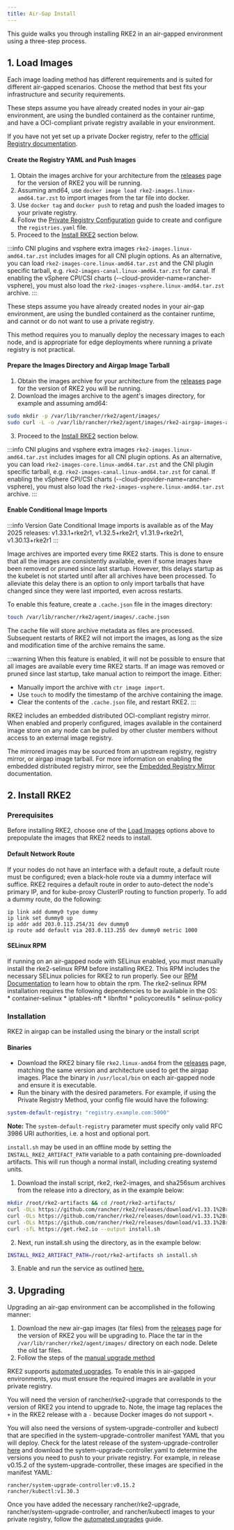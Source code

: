 ```yaml
---
title: Air-Gap Install
---
```


This guide walks you through installing RKE2 in an air-gapped environment using a three-step process.


## 1. Load Images

Each image loading method has different requirements and is suited for different air-gapped scenarios. Choose the method that best fits your infrastructure and security requirements.

<Tabs queryString="airgap-load-images">
<TabItem value="Private Registry Method">

These steps assume you have already created nodes in your air-gap environment, are using the bundled containerd as the container runtime, and have a OCI-compliant private registry available in your environment.

If you have not yet set up a private Docker registry, refer to the [official Registry documentation](https://distribution.github.io/distribution/about/deploying/#run-an-externally-accessible-registry).

#### Create the Registry YAML and Push Images

1. Obtain the images archive for your architecture from the [releases](https://github.com/rancher/rke2/releases) page for the version of RKE2 you will be running.
2. Assuming amd64, use `docker image load rke2-images.linux-amd64.tar.zst` to import images from the tar file into docker.
3. Use `docker tag` and `docker push` to retag and push the loaded images to your private registry.
4. Follow the [Private Registry Configuration](private_registry.md) guide to create and configure the `registries.yaml` file.
5. Proceed to the [Install RKE2](#2-install-rke2) section below.

:::info CNI plugins and vsphere extra images
`rke2-images.linux-amd64.tar.zst` includes images for all CNI plugin options. As an alternative, you can load `rke2-images-core.linux-amd64.tar.zst` and the CNI plugin specific tarball, e.g. `rke2-images-canal.linux-amd64.tar.zst` for canal. If enabling the vSphere CPI/CSI charts (--cloud-provider-name=rancher-vsphere), you must also load the `rke2-images-vsphere.linux-amd64.tar.zst` archive.
:::

</TabItem>
<TabItem value="Manually Deploy Images">

These steps assume you have already created nodes in your air-gap environment, are using the bundled containerd as the container runtime, and cannot or do not want to use a private registry.

This method requires you to manually deploy the necessary images to each node, and is appropriate for edge deployments where running a private registry is not practical.

#### Prepare the Images Directory and Airgap Image Tarball

1. Obtain the images archive for your architecture from the [releases](https://github.com/rancher/rke2/releases) page for the version of RKE2 you will be running.
2. Download the images archive to the agent's images directory, for example and assuming amd64:
  ```bash
  sudo mkdir -p /var/lib/rancher/rke2/agent/images/
  sudo curl -L -o /var/lib/rancher/rke2/agent/images/rke2-airgap-images-amd64.tar.zst "https://github.com/rancher/rke2/releases/download/v1.33.1%2Brke2r1/rke2-images.linux-amd64.tar.zst"
  ```
3. Proceed to the [Install RKE2](#2-install-rke2) section below.

:::info CNI plugins and vsphere extra images
`rke2-images.linux-amd64.tar.zst` includes images for all CNI plugin options. As an alternative, you can load `rke2-images-core.linux-amd64.tar.zst` and the CNI plugin specific tarball, e.g. `rke2-images-canal.linux-amd64.tar.zst` for canal. If enabling the vSphere CPI/CSI charts (--cloud-provider-name=rancher-vsphere), you must also load the `rke2-images-vsphere.linux-amd64.tar.zst` archive.
:::


#### Enable Conditional Image Imports

:::info Version Gate
Conditional Image imports is available as of the May 2025 releases: v1.33.1+rke2r1, v1.32.5+rke2r1, v1.31.9+rke2r1, v1.30.13+rke2r1
:::

Image archives are imported every time RKE2 starts. This is done to ensure that all the images are consistently available, even if some images have been removed or pruned since last startup. However, this delays startup as the kubelet is not started until after all archives have been processed. To alleviate this delay there is an option to only import tarballs that have changed since they were last imported, even across restarts.

To enable this feature, create a `.cache.json` file in the images directory:
```bash
touch /var/lib/rancher/rke2/agent/images/.cache.json
```
The cache file will store archive metadata as files are processed. Subsequent restarts of RKE2 will not import the images, as long as the size and modification time of the archive remains the same.

:::warning
When this feature is enabled, it will not be possible to ensure that all images are available every time RKE2 starts. If an image was removed or pruned since last startup, take manual action to reimport the image. Either:
* Manually import the archive with `ctr image import`.
* Use `touch` to modify the timestamp of the archive containing the image.
* Clear the contents of the `.cache.json` file, and restart RKE2.
:::


</TabItem>
<TabItem value="Embedded Registry Mirror">

RKE2 includes an embedded distributed OCI-compliant registry mirror. When enabled and properly configured, images available in the containerd image store on any node
can be pulled by other cluster members without access to an external image registry.

The mirrored images may be sourced from an upstream registry, registry mirror, or airgap image tarball.
For more information on enabling the embedded distributed registry mirror, see the [Embedded Registry Mirror](registry_mirror.md) documentation.

</TabItem>
</Tabs>


## 2. Install RKE2

### Prerequisites

Before installing RKE2, choose one of the [Load Images](#1-load-images) options above to prepopulate the images that RKE2 needs to install.

#### Default Network Route

If your nodes do not have an interface with a default route, a default route must be configured; even a black-hole route via a dummy interface will suffice. RKE2 requires a default route in order to auto-detect the node's primary IP, and for kube-proxy ClusterIP routing to function properly. To add a dummy route, do the following:
  ```
  ip link add dummy0 type dummy
  ip link set dummy0 up
  ip addr add 203.0.113.254/31 dev dummy0
  ip route add default via 203.0.113.255 dev dummy0 metric 1000
  ```

#### SELinux RPM

If running on an air-gapped node with SELinux enabled, you must manually install the rke2-selinux RPM before installing RKE2. This RPM includes the necessary SELinux policies for RKE2 to run properly. See our [RPM Documentation](https://docs.rke2.io/install/methods#rpm) to learn how to obtain the rpm. The rke2-selinux RPM installation requires the following dependencies to be available in the OS:  
    * container-selinux
    * iptables-nft
    * libnftnl
    * policycoreutils
    * selinux-policy


### Installation

RKE2 in airgap can be installed using the binary or the install script

<Tabs queryString="installation-methods">
<TabItem value="Binary install">

#### Binaries
- Download the RKE2 binary file `rke2.linux-amd64` from the [releases](https://github.com/rancher/rke2/releases) page, matching the same version and architecture used to get the airgap images. Place the binary in `/usr/local/bin` on each air-gapped node and ensure it is executable.
- Run the binary with the desired parameters. For example, if using the Private Registry Method, your config file would have the following:

```yaml
system-default-registry: "registry.example.com:5000"
```

**Note:** The `system-default-registry` parameter must specify only valid RFC 3986 URI authorities, i.e. a host and optional port.

</TabItem>
<TabItem value="Script install">

`install.sh` may be used in an offline mode by setting the `INSTALL_RKE2_ARTIFACT_PATH` variable to a path containing pre-downloaded artifacts. This will run though a normal install, including creating systemd units.

1. Download the install script, rke2, rke2-images, and sha256sum archives from the release into a directory, as in the example below:
```bash
mkdir /root/rke2-artifacts && cd /root/rke2-artifacts/
curl -OLs https://github.com/rancher/rke2/releases/download/v1.33.1%2Brke2r1/rke2-images.linux-amd64.tar.zst
curl -OLs https://github.com/rancher/rke2/releases/download/v1.33.1%2Brke2r1/rke2.linux-amd64.tar.gz
curl -OLs https://github.com/rancher/rke2/releases/download/v1.33.1%2Brke2r1/sha256sum-amd64.txt
curl -sfL https://get.rke2.io --output install.sh
```
2. Next, run install.sh using the directory, as in the example below:
```bash
INSTALL_RKE2_ARTIFACT_PATH=/root/rke2-artifacts sh install.sh
```
3. Enable and run the service as outlined [here.](quickstart.md#2-enable-the-rke2-server-service)

</TabItem>
</Tabs>


## 3. Upgrading

<Tabs queryString="airgap-upgrade">
<TabItem value="Manual Upgrade">

Upgrading an air-gap environment can be accomplished in the following manner:

1. Download the new air-gap images (tar files) from the [releases](https://github.com/rancher/rke2/releases) page for the version of RKE2 you will be upgrading to. Place the tar in the `/var/lib/rancher/rke2/agent/images/` directory on each node. Delete the old tar files.
2. Follow the steps of the [manual upgrade method](../upgrades/manual_upgrade.md#manually-upgrade-rke2-using-the-binary)

</TabItem>
<TabItem value="Automated Upgrade">

RKE2 supports [automated upgrades](../upgrades/automated_upgrade.md). To enable this in air-gapped environments, you must ensure the required images are available in your private registry.

You will need the version of rancher/rke2-upgrade that corresponds to the version of RKE2 you intend to upgrade to. Note, the image tag replaces the `+` in the RKE2 release with a `-` because Docker images do not support `+`.

You will also need the versions of system-upgrade-controller and kubectl that are specified in the system-upgrade-controller manifest YAML that you will deploy. Check for the latest release of the system-upgrade-controller [here](https://github.com/rancher/system-upgrade-controller/releases/latest) and download the system-upgrade-controller.yaml to determine the versions you need to push to your private registry. For example, in release v0.15.2 of the system-upgrade-controller, these images are specified in the manifest YAML:

```
rancher/system-upgrade-controller:v0.15.2
rancher/kubectl:v1.30.3
```

Once you have added the necessary rancher/rke2-upgrade, rancher/system-upgrade-controller, and rancher/kubectl images to your private registry, follow the [automated upgrades](../upgrades/automated_upgrade.md) guide.

</TabItem>
</Tabs>